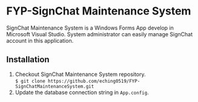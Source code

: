 # FYP-SignChat Maintenance System
SignChat Maintenance System is a Windows Forms App develop in Microsoft Visual Studio. System administrator can easily manage SignChat account in this application.
## Installation
1. Checkout SignChat Maintenance System repository. <br />
`$ git clone https://github.com/eching0519/FYP-SignChatMaintenanceSystem.git`
2. Update the database connection string in `App.config`.
